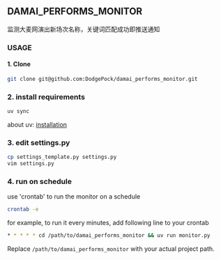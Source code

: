 ## DAMAI_PERFORMS_MONITOR

监测大麦网演出新场次名称，关键词匹配成功即推送通知

### USAGE

#### 1. Clone

``` bash
git clone git@github.com:DodgePock/damai_performs_monitor.git
```

### 2. install requirements

``` bash
uv sync
```

about uv: [installation](https://docs.astral.sh/uv/getting-started/installation/)

### 3. edit settings.py

``` bash
cp settings_template.py settings.py
vim settings.py
```

### 4. run on schedule
use 'crontab' to run the monitor on a schedule

``` bash
crontab -e
```

for example, to run it every minutes, add following line to your crontab

``` bash
* * * * * cd /path/to/damai_performs_monitor && uv run monitor.py
```
Replace `/path/to/damai_performs_monitor` with your actual project path.
